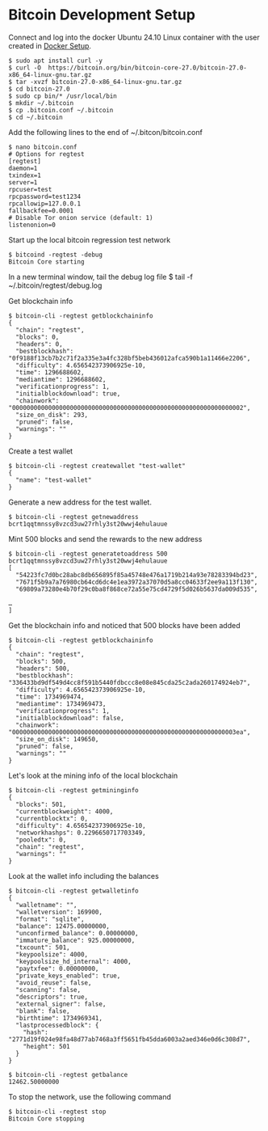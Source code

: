# Bitcoin Development Setup
Connect and log into the docker Ubuntu 24.10 Linux container with the user created in [Docker Setup](https://github.com/lley154/docker-setup).
```
$ sudo apt install curl -y
$ curl -O  https://bitcoin.org/bin/bitcoin-core-27.0/bitcoin-27.0-x86_64-linux-gnu.tar.gz
$ tar -xvzf bitcoin-27.0-x86_64-linux-gnu.tar.gz
$ cd bitcoin-27.0
$ sudo cp bin/* /usr/local/bin 
$ mkdir ~/.bitcoin
$ cp .bitcoin.conf ~/.bitcoin
$ cd ~/.bitcoin
```
Add the following lines to the end of ~/.bitcon/bitcoin.conf
```
$ nano bitcoin.conf
# Options for regtest
[regtest]
daemon=1
txindex=1
server=1
rpcuser=test
rpcpassword=test1234
rpcallowip=127.0.0.1
fallbackfee=0.0001
# Disable Tor onion service (default: 1)
listenonion=0
```
Start up the local bitcoin regression test network
```
$ bitcoind -regtest -debug
Bitcoin Core starting
```
In a new terminal window, tail the debug log file
$ tail -f ~/.bitcoin/regtest/debug.log

Get blockchain info
```
$ bitcoin-cli -regtest getblockchaininfo
{
  "chain": "regtest",
  "blocks": 0,
  "headers": 0,
  "bestblockhash": "0f9188f13cb7b2c71f2a335e3a4fc328bf5beb436012afca590b1a11466e2206",
  "difficulty": 4.656542373906925e-10,
  "time": 1296688602,
  "mediantime": 1296688602,
  "verificationprogress": 1,
  "initialblockdownload": true,
  "chainwork": "0000000000000000000000000000000000000000000000000000000000000002",
  "size_on_disk": 293,
  "pruned": false,
  "warnings": ""
}
```
Create a test wallet
```
$ bitcoin-cli -regtest createwallet "test-wallet"
{
  "name": "test-wallet"
}
```
Generate a new address for the test wallet.
```
$ bitcoin-cli -regtest getnewaddress
bcrt1qqtmnssy8vzcd3uw27rhly3st20wwj4ehulauue
```
Mint 500 blocks and send the rewards to the new address
```
$ bitcoin-cli -regtest generatetoaddress 500 bcrt1qqtmnssy8vzcd3uw27rhly3st20wwj4ehulauue
[
  "54223fc7d0bc28abc8db656895f85a45748e476a1719b214a93e78283394bd23",
  "7671f5b9a7a76980cb64cd6dc4e1ea3972a37070d5a8cc04633f2ee9a113f130",
  "69809a73280e4b70f29c0ba8f868ce72a55e75cd4729f5d026b5637da009d535",

…
]
```
Get the blockchain info and noticed that 500 blocks have been added
```
$ bitcoin-cli -regtest getblockchaininfo
{
  "chain": "regtest",
  "blocks": 500,
  "headers": 500,
  "bestblockhash": "336433bd9df549d4cc8f591b5440fdbccc8e08e845cda25c2ada260174924eb7",
  "difficulty": 4.656542373906925e-10,
  "time": 1734969474,
  "mediantime": 1734969473,
  "verificationprogress": 1,
  "initialblockdownload": false,
  "chainwork": "00000000000000000000000000000000000000000000000000000000000003ea",
  "size_on_disk": 149650,
  "pruned": false,
  "warnings": ""
}
```
Let's look at the mining info of the local blockchain
```
$ bitcoin-cli -regtest getmininginfo
{
  "blocks": 501,
  "currentblockweight": 4000,
  "currentblocktx": 0,
  "difficulty": 4.656542373906925e-10,
  "networkhashps": 0.2296650717703349,
  "pooledtx": 0,
  "chain": "regtest",
  "warnings": ""
}
```
Look at the wallet info including the balances
```
$ bitcoin-cli -regtest getwalletinfo
{
  "walletname": "",
  "walletversion": 169900,
  "format": "sqlite",
  "balance": 12475.00000000,
  "unconfirmed_balance": 0.00000000,
  "immature_balance": 925.00000000,
  "txcount": 501,
  "keypoolsize": 4000,
  "keypoolsize_hd_internal": 4000,
  "paytxfee": 0.00000000,
  "private_keys_enabled": true,
  "avoid_reuse": false,
  "scanning": false,
  "descriptors": true,
  "external_signer": false,
  "blank": false,
  "birthtime": 1734969341,
  "lastprocessedblock": {
    "hash": "2771d19f024e98fa48d77ab7468a3ff5651fb45dda6003a2aed346e0d6c308d7",
    "height": 501
  }
}

$ bitcoin-cli -regtest getbalance
12462.50000000
```
To stop the network, use the following command
```
$ bitcoin-cli -regtest stop
Bitcoin Core stopping
```

